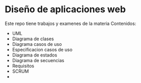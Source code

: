 # Diseño de aplicaciones web

Este repo tiene trabajos y examenes de la materia
Contenidos:
- UML
- Diagrama de clases
- Diagrama casos de uso
- Especificacion casos de uso
- Diagrama de estados
- Diagrama de secuencias
- Requisitos
- SCRUM
- 
